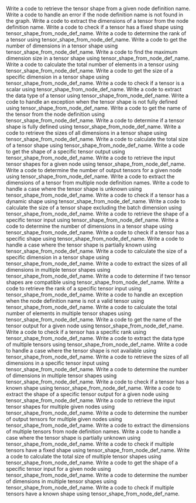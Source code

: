 Write a code to retrieve the tensor shape from a given node definition name.
Write a code to handle an error if the node definition name is not found in the graph.
Write a code to extract the dimensions of a tensor from the node definition name.
Write a code to check if a tensor has a fixed shape using tensor_shape_from_node_def_name.
Write a code to determine the rank of a tensor using tensor_shape_from_node_def_name.
Write a code to get the number of dimensions in a tensor shape using tensor_shape_from_node_def_name.
Write a code to find the maximum dimension size in a tensor shape using tensor_shape_from_node_def_name.
Write a code to calculate the total number of elements in a tensor using tensor_shape_from_node_def_name.
Write a code to get the size of a specific dimension in a tensor shape using tensor_shape_from_node_def_name.
Write a code to check if a tensor is a scalar using tensor_shape_from_node_def_name.
Write a code to extract the data type of a tensor using tensor_shape_from_node_def_name.
Write a code to handle an exception when the tensor shape is not fully defined using tensor_shape_from_node_def_name.
Write a code to get the name of the tensor from the node definition using tensor_shape_from_node_def_name.
Write a code to determine if a tensor shape is fully defined using tensor_shape_from_node_def_name.
Write a code to retrieve the sizes of all dimensions in a tensor shape using tensor_shape_from_node_def_name.
Write a code to calculate the total size of a tensor shape using tensor_shape_from_node_def_name.
Write a code to get the shape of a specific tensor output using tensor_shape_from_node_def_name.
Write a code to retrieve the input tensor shapes for a given node using tensor_shape_from_node_def_name.
Write a code to determine the number of output tensors for a given node using tensor_shape_from_node_def_name.
Write a code to extract the dimensions of a tensor from multiple node definition names.
Write a code to handle a case where the tensor shape is unknown using tensor_shape_from_node_def_name.
Write a code to check if a tensor has a dynamic shape using tensor_shape_from_node_def_name.
Write a code to calculate the size of a tensor shape excluding the batch dimension using tensor_shape_from_node_def_name.
Write a code to retrieve the shape of a specific tensor input using tensor_shape_from_node_def_name.
Write a code to determine the number of dimensions in a tensor shape using tensor_shape_from_node_def_name.
Write a code to check if a tensor has a specific shape using tensor_shape_from_node_def_name.
Write a code to handle a case where the tensor shape is partially known using tensor_shape_from_node_def_name.
Write a code to calculate the size of a specific dimension in a tensor shape using tensor_shape_from_node_def_name.
Write a code to extract the sizes of all dimensions in multiple tensor shapes using tensor_shape_from_node_def_name.
Write a code to determine if two tensor shapes are compatible using tensor_shape_from_node_def_name.
Write a code to retrieve the rank of a specific tensor input using tensor_shape_from_node_def_name.
Write a code to handle an exception when the node definition name is not a valid tensor using tensor_shape_from_node_def_name.
Write a code to calculate the total number of elements in multiple tensor shapes using tensor_shape_from_node_def_name.
Write a code to get the name of the tensor output for a given node using tensor_shape_from_node_def_name.
Write a code to check if a tensor has a specific rank using tensor_shape_from_node_def_name.
Write a code to extract the data type of multiple tensors using tensor_shape_from_node_def_name.
Write a code to handle a case where the tensor shape is not available using tensor_shape_from_node_def_name.
Write a code to retrieve the sizes of all dimensions in a specific tensor input using tensor_shape_from_node_def_name.
Write a code to determine the number of dimensions in multiple tensor shapes using tensor_shape_from_node_def_name.
Write a code to check if a tensor has a known shape using tensor_shape_from_node_def_name.
Write a code to extract the shape of a specific tensor output for a given node using tensor_shape_from_node_def_name.
Write a code to retrieve the input tensor shapes for multiple given nodes using tensor_shape_from_node_def_name.
Write a code to determine the number of output tensors for multiple given nodes using tensor_shape_from_node_def_name.
Write a code to extract the dimensions of multiple tensors from node definition names.
Write a code to handle a case where the tensor shape is partially unknown using tensor_shape_from_node_def_name.
Write a code to check if multiple tensors have a fixed shape using tensor_shape_from_node_def_name.
Write a code to calculate the total size of multiple tensor shapes using tensor_shape_from_node_def_name.
Write a code to get the shape of a specific tensor input for a given node using tensor_shape_from_node_def_name.
Write a code to determine the number of dimensions in multiple tensor shapes using tensor_shape_from_node_def_name.
Write a code to check if multiple tensors have a known shape using tensor_shape_from_node_def_name.
